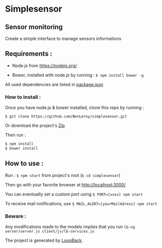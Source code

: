 # Simplesensor

## Sensor monitoring

Create a simple interface to manage sensors informations


## Requirements :

- Node.js from https://nodejs.org/

- Bower, installed with node.js by running : `$ npm install bower -g`

All used dependencies are listed in [package.json](https://github.com/BenLeroy/simplesensor/blob/master/package.json)


###  How to install :

Once you have node.js & bower installed, clone this repo by running :

`$ git clone https://github.com/BenLeroy/simplesensor.git`

Or download the project's [Zip](https://github.com/BenLeroy/simplesensor/archive/master.zip)

Then run :

```bash
$ npm install
$ bower install
```


## How to use :

Run : `$ npm start` from project's root (`$ cd simplesensor`)

Then go with your favorite browser at [http://localhost:3000/](http://localhost:3000/)

You can eventually set a custom port using `$ PORT=[xxxx] npm start`

To receive mail notifications, use `$ MAIL_ALERT=[yourMailAdress] npm start`


### Beware :

Any modifications made to the models implies that you run 
`lb-ng server/server.js client/js/lb-services.js`

The project is generated by [LoopBack](http://loopback.io).
